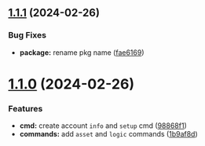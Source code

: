 ## [1.1.1](https://github.com/harshrastogiexe/moi-cli/compare/v1.1.0...v1.1.1) (2024-02-26)


### Bug Fixes

* **package:** rename pkg name ([fae6169](https://github.com/harshrastogiexe/moi-cli/commit/fae61697d2682ebb2217d9876f33f4d5a9791940))

# [1.1.0](https://github.com/harshrastogiexe/moi-cli/compare/v1.0.0...v1.1.0) (2024-02-26)


### Features

* **cmd:** create account `info` and `setup` cmd ([98868f1](https://github.com/harshrastogiexe/moi-cli/commit/98868f1bcbe71df7412c23433719458da094919b))
* **commands:** add `asset` and `logic` commands ([1b9af8d](https://github.com/harshrastogiexe/moi-cli/commit/1b9af8d8b0a108579fd1b4ca7bd52395ee04a60c))
